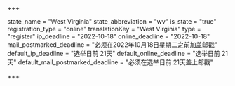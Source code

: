 +++

state_name = "West Virginia"
state_abbreviation = "wv"
is_state = "true"
registration_type = "online"
translationKey = "West Virginia"
type = "register"
ip_deadline = "2022-10-18"
online_deadline = "2022-10-18"
mail_postmarked_deadline = "必须在2022年10月18日星期二之前加盖邮戳"
default_ip_deadline = "选举日前 21天"
default_online_deadline = "选举日前 21天"
default_mail_postmarked_deadline = "必须在选举日前 21天盖上邮戳"

+++